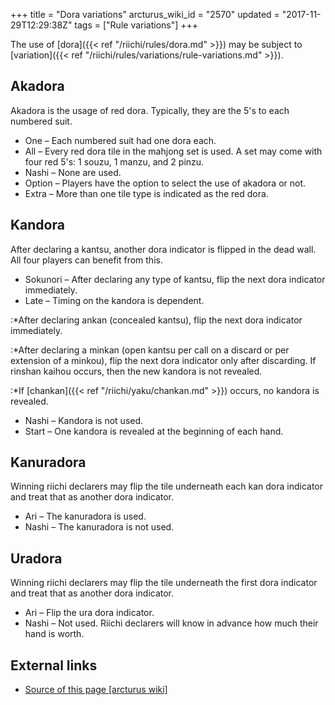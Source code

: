 +++
title = "Dora variations"
arcturus_wiki_id = "2570"
updated = "2017-11-29T12:29:38Z"
tags = ["Rule variations"]
+++

The use of [dora]({{< ref "/riichi/rules/dora.md" >}}) may be subject to
[variation]({{< ref "/riichi/rules/variations/rule-variations.md" >}}).

## Akadora

Akadora is the usage of red dora. Typically, they are the 5's to each numbered suit.

- One – Each numbered suit had one dora each.
- All – Every red dora tile in the mahjong set is used. A set may come with four red 5's: 1 souzu, 1
  manzu, and 2 pinzu.
- Nashi – None are used.
- Option – Players have the option to select the use of akadora or not.
- Extra – More than one tile type is indicated as the red dora.

## Kandora

After declaring a kantsu, another dora indicator is flipped in the dead wall. All four players can
benefit from this.

- Sokunori – After declaring any type of kantsu, flip the next dora indicator immediately.
- Late – Timing on the kandora is dependent.

:\*After declaring ankan (concealed kantsu), flip the next dora indicator immediately.

:\*After declaring a minkan (open kantsu per call on a discard or per extension of a minkou), flip
the next dora indicator only after discarding. If rinshan kaihou occurs, then the new kandora is not
revealed.

:\*If [chankan]({{< ref "/riichi/yaku/chankan.md" >}}) occurs, no kandora is revealed.

- Nashi – Kandora is not used.
- Start – One kandora is revealed at the beginning of each hand.

## Kanuradora

Winning riichi declarers may flip the tile underneath each kan dora indicator and treat that as
another dora indicator.

- Ari – The kanuradora is used.
- Nashi – The kanuradora is not used.

## Uradora

Winning riichi declarers may flip the tile underneath the first dora indicator and treat that as
another dora indicator.

- Ari – Flip the ura dora indicator.
- Nashi – Not used. Riichi declarers will know in advance how much their hand is worth.

## External links

- [Source of this page [arcturus wiki]](http://arcturus.su/wiki/Dora_variations)
